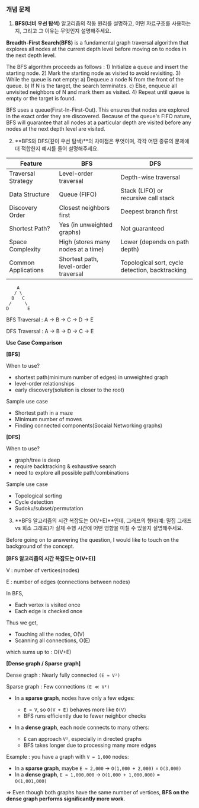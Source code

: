 ### 개념 문제

1. **BFS(너비 우선 탐색)** 알고리즘의 작동 원리를 설명하고, 어떤 자료구조를 사용하는지, 그리고 그 이유는 무엇인지 설명해주세요.

**Breadth-First Search(BFS)** is a fundamental graph traversal algorithm that explores all nodes at the current depth level before moving on to nodes in the next depth level.

The BFS algorithm proceeds as follows :
    1) Initialize a queue and insert the starting node.
    2) Mark the starting node as visited to avoid revisiting.
    3) While the queue is not empty:
        a) Dequeue a node N from the front of the queue.
        b) If N is the target, the search terminates.
        c) Else, enqueue all unvisited neighbors of N and mark them as visited.
    4) Repeat until queue is empty or the target is found.

BFS uses a queue(First-In-First-Out). This ensures that nodes are explored in the exact order they are discovered.
Because of the queue's FIFO nature, BFS will guarantee that all nodes at a particular depth are visited before any nodes at the next depth level are visited.

2. **BFS와 DFS(깊이 우선 탐색)**의 차이점은 무엇이며, 각각 어떤 종류의 문제에 더 적합한지 예시를 들어 설명해주세요.

| Feature             | **BFS**                                  | **DFS**                                    |
|---------------------|-------------------------------------------|-------------------------------------------|
| Traversal Strategy  | Level-order traversal                     | Depth-wise traversal                      |
| Data Structure      | Queue (FIFO)                              | Stack (LIFO) or recursive call stack      |
| Discovery Order     | Closest neighbors first                   | Deepest branch first                      |
| Shortest Path?      | Yes (in unweighted graphs)                | Not guaranteed                            |
| Space Complexity    | High (stores many nodes at a time)        | Lower (depends on path depth)             |
| Common Applications | Shortest path, level-order traversal      | Topological sort, cycle detection, backtracking |


```
    A
   / \
  B   C
 /     \
D       E
```
BFS Traversal : A -> B -> C -> D -> E

DFS Traversal : A -> B -> D -> C -> E

**Use Case Comparison**

**[BFS]**

When to use?
- shortest path(minimum number of edges) in unweighted graph
- level-order relationships
- early discovery(solution is closer to the root)

Sample use case
- Shortest path in a maze
- Minimum number of moves
- Finding connected components(Socaial Networking graphs)

**[DFS]**

When to use?
- graph/tree is deep
- require backtracking & exhaustive search  
- need to explore all possible path/combinations

Sample use case
- Topological sorting
- Cycle detection
- Sudoku/subset/permutation




3. **BFS 알고리즘의 시간 복잡도는 O(V+E)**인데, 그래프의 형태(예: 밀집 그래프 vs 희소 그래프)가 실제 수행 시간에 어떤 영향을 미칠 수 있을지 설명해주세요.

Before going on to answering the question, I would like to touch on the background of the concept.

**[BFS 알고리즘의 시간 복잡도는 O(V+E)]**

V : number of vertices(nodes)

E : number of edges (connections between nodes)

In BFS,
 - Each vertex is visited once
 - Each edge is checked once

Thus we get,
- Touching all the nodes, O(V)
- Scanning all connections, O(E)

which sums up to : O(V+E)

**[Dense graph / Sparse graph]**

Dense graph : Nearly fully connected `(E ≈ V²)`
 
Sparse graph : Few connections `(E ≪ V²)`

- In a **sparse graph**, nodes have only a few edges:
  - `E ≈ V`, so `O(V + E)` behaves more like `O(V)`
  - BFS runs efficiently due to fewer neighbor checks

- In a **dense graph**, each node connects to many others:
  - `E` can approach `V²`, especially in directed graphs
  - BFS takes longer due to processing many more edges

Example :  you have a graph with `V = 1,000` nodes:

- In a **sparse graph**, maybe `E ≈ 2,000` → `O(1,000 + 2,000)` = `O(3,000)`
- In a **dense graph**, `E ≈ 1,000,000` → `O(1,000 + 1,000,000)` = `O(1,001,000)`

=> Even though both graphs have the same number of vertices, **BFS on the dense graph performs significantly more work**.